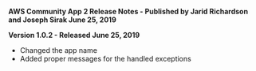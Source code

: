 **AWS Community App 2 Release Notes - Published by Jarid Richardson and Joseph Sirak June 25, 2019**


**Version 1.0.2 - Released June 25, 2019**

* Changed the app name
* Added proper messages for the handled exceptions
